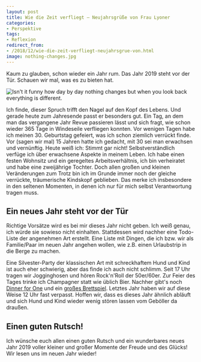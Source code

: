```yaml
---
layout: post
title: Wie die Zeit verfliegt – Neujahrsgrüße von Frau Lyoner
categories:
- Perspektive
tags:
- Reflexion
redirect_from:
- /2018/12/wie-die-zeit-verfliegt-neujahrsgrue-von.html
image: nothing-changes.jpg
---
```


Kaum zu glauben, schon wieder ein Jahr rum. Das Jahr 2019 steht
vor der Tür. Schauen wir mal, was es zu bieten hat.

![Isn't it funny how day by day nothing changes but when you look back everything is different.]({{site.baseurl}}/assets/img/posts/nothing-changes.jpg)

Ich finde, dieser Spruch trifft den Nagel auf den Kopf des Lebens. Und
gerade heute zum Jahresende passt er besonders gut. Ein Tag, an dem man
das vergangene Jahr Revue passieren lässt und sich fragt, wie schon
wieder 365 Tage in Windeseile verfliegen konnten. Vor wenigen Tagen habe
ich meinen 30. Geburtstag gefeiert, was ich schon ziemlich verrückt
finde. Vor (sagen wir mal) 15 Jahren hatte ich gedacht, mit 30 sei man
erwachsen und vernünftig. Heute weiß ich: Stimmt gar nicht!
Selbstverständlich verfüge ich über erwachsene Aspekte in meinem Leben.
Ich habe einen festen Wohnsitz und ein geregeltes Arbeitsverhältnis, ich
bin verheiratet und habe eine zweijährige Tochter. Doch allen großen und
kleinen Veränderungen zum Trotz bin ich im Grunde immer noch der gleiche
verrückte, träumerische Kindskopf geblieben. Das merke ich insbesondere
in den seltenen Momenten, in denen ich nur für mich selbst Verantwortung
tragen muss.

## Ein neues Jahr steht vor der Tür

Richtige Vorsätze wird es bei mir dieses Jahr nicht geben. Ich weiß
genau, ich würde sie sowieso nicht einhalten. Stattdessen wird nachher
eine Todo-Liste der angenehmen Art erstellt. Eine Liste mit Dingen, die
ich bzw. wir als Familie/Paar im neuen Jahr angehen wollen, wie z.B.
einen Urlaubstrip in die Berge zu machen.

Eine Silvester-Party der klassischen Art mit schreckhaftem Hund und Kind
ist auch eher schwierig, aber das finde ich auch nicht schlimm. Seit 17
Uhr tragen wir Jogginghosen und hören Rock'n'Roll der 50er/60er. Zur
Feier des Tages trinke ich Champagner statt wie üblich Bier. Nachher
gibt's noch [Dinner for One](https://de.m.wikipedia.org/wiki/Dinner_for_One)
und ein [großes Brettspiel](https://de.m.wikipedia.org/wiki/Agricola_(Spiel)).
Letztes Jahr haben wir auf diese Weise 12 Uhr fast verpasst. Hoffen wir, dass es
dieses Jahr ähnlich abläuft und sich Hund und Kind wieder wenig stören
lassen vom Geböller da draußen.

## Einen guten Rutsch!

Ich wünsche euch allen einen guten Rutsch und ein wunderbares neues Jahr
2019 voller kleiner und großer Momente der Freude und des Glücks! Wir
lesen uns im neuen Jahr wieder!
